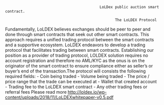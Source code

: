                                                LoLDex public auction smart contract.

                                                      The LoLDEX Protocol
                                                      
Fundamentally, LoLDEX believes exchanges should be peer to peer and done through smart contracts that seek out other smart contracts. This approach requires a unified trading protocol between the smart contracts and a supportive ecosystem. LoLDEX endeavors to develop a trading protocol that facilitates trading between smart contracts. Establishing our position as a provider of trading protocol, LOLDEX solution requires no account registration and therefore no AML/KYC as the onus is on the originator of the smart contract to ensure compliance either as seller’s or buyer’s end of the transaction.The protocol will consists the following required fields:
                      - Coin being traded
                      - Volume being traded
                      - The price / price range that the trade can be executed at
                      - Wallet that created account
                      - Trading fee to the LoLDEX smart contract
                      - Any other trading fees or referral fees
Please read more http://loldex.io/wp-content/uploads/2018/11/LoLDEXwhitepaper-v0.5.pdf

